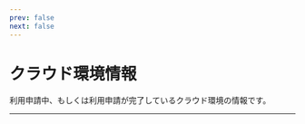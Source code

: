 ```yaml
---
prev: false
next: false
---
```


# クラウド環境情報

利用申請中、もしくは利用申請が完了しているクラウド環境の情報です。

---
<br>
<FormShowAccount/>